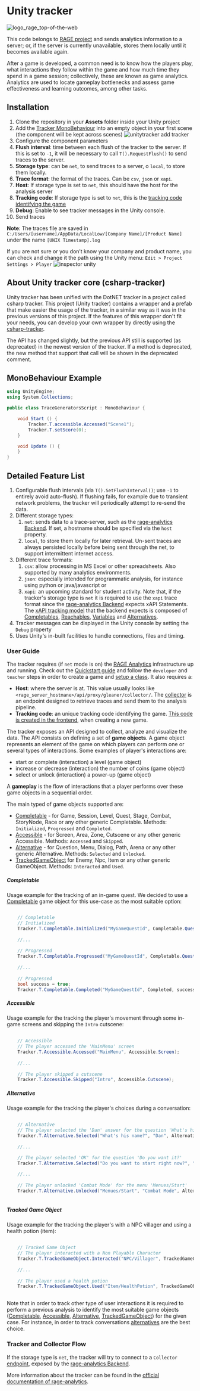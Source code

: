 # Unity tracker

![logo_rage_top-of-the-web](https://cloud.githubusercontent.com/assets/5657407/16461800/9ae669fc-3e2e-11e6-97f4-4e93f2c96dea.jpg)

This code belongs to [RAGE project](http://rageproject.eu/) and sends analytics information to a server; or, if the server is currently unavailable, stores them locally until it becomes available again.

After a game is developed, a common need is to know how the players play, what interactions they follow within the game and how much time they spend in a game session; collectively, these are known as game analytics. Analytics are used to locate gameplay bottlenecks and assess  game effectiveness and learning outcomes, among other tasks.

## Installation
1. Clone the repository in your **Assets** folder inside your Unity project
1. Add the [Tracker MonoBehaviour](https://github.com/e-ucm/unity-tracker/blob/master/Tracker.cs) into an empty object in your first scene (the component will be kept across scenes)
	![unitytracker add tracker](https://cloud.githubusercontent.com/assets/5657407/21893124/07974d46-d8da-11e6-9168-e1cb0e7547f1.png)
1. Configure the component parameters
  1. **Flush interval**: time between each flush of the tracker to the server. If this is set to `-1`, it will be necessary to call `T().RequestFlush()` to send traces to the server.
  1. **Storage type**: can be `net`, to send traces to a server, o `local`, to store them locally.
  1. **Trace format**: the format of the traces. Can be `csv`, `json` or `xapi`.
  1. **Host**: If storage type is set to `net`, this should have the host for the analysis server
  1. **Tracking code**: If storage type is set to `net`, this is the [tracking code identifying the game](https://github.com/e-ucm/rage-analytics/wiki/Tracking-code)
  1. **Debug**: Enable to see tracker messages in the Unity console.
1. Send traces

<b>Note</b>: The traces file are saved in `C:/Users/[username]/AppData/LocalLow/[Company Name]/[Product Name]` under the name `[UNIX Timestamp].log`

If you are not sure or you don’t know your company and product name, you can check and change it the path using the Unity menu:
`Edit > Project Settings > Player`
![inspector unity](https://cloud.githubusercontent.com/assets/5657407/21893123/07972abe-d8da-11e6-8f79-94903f62dced.png)

## About Unity tracker core (csharp-tracker)

Unity tracker has been unified with the DotNET tracker in a project called csharp tracker. This project (Unity tracker) contains a wrapper and a prefab that make easier the usage of the tracker, in a similar way as it was in the previous versions of this project. If the features of this wrapper don't fit your needs, you can develop your own wrapper by directly using the [csharp-tracker](https://github.com/e-ucm/csharp-tracker).

The API has changed slightly, but the previous API still is supported (as deprecated) in the newest version of the tracker. If a method  is deprecated, the new method that support that call will be shown in the deprecated comment.

## MonoBehaviour Example

```c#
using UnityEngine;
using System.Collections;

public class TraceGeneratorsScript : MonoBehaviour {

	void Start () {
		Tracker.T.accessible.Accessed("Scene1");
		Tracker.T.setScore(0);
	}

	void Update () {	
	}
}
```

## Detailed Feature List
1. Configurable flush intervals (via `T().SetFlushInterval()`; use `-1` to entirely avoid auto-flush). If flushing fails, for example due to transient network problems, the tracker will periodically attempt to re-send the data. 
1. Different storage types: 
	1. `net`: sends data to a trace-server, such as the [rage-analytics Backend](https://github.com/e-ucm/rage-analytics-backend). If set, a hostname should be specified via the `host` property.
	2. `local`, to store them locally for later retrieval. Un-sent traces are always persisted locally before being sent through the net, to support intermittent internet access.
1. Different trace formats:
	1. `csv`: allow processing in MS Excel or other spreadsheets. Also supported by many analytics environments.
	2. `json`: especially intended for programmatic analysis, for instance using python or java/javascript or
	3. `xapi`: an upcoming standard for student activity. Note that, if the tracker's storage type is `net` it is required to use the `xapi` trace format since the [rage-analytics Backend](https://github.com/e-ucm/rage-analytics-backend) expects xAPI Statements. The [xAPI tracking model](https://github.com/e-ucm/xapi-seriousgames) that the backend expects is composed of [Completables](https://github.com/e-ucm/xapi-seriousgames/blob/master/README.md#1341-completable), [Reachables](https://github.com/e-ucm/xapi-seriousgames/blob/master/README.md#1341-reachable), [Variables](https://github.com/e-ucm/xapi-seriousgames/blob/master/README.md#1342-variables) and [Alternatives](https://github.com/e-ucm/xapi-seriousgames/blob/master/README.md#1343-alternatives). 
1. Tracker messages can be displayed in the Unity console by setting the `Debug` property
1. Uses Unity's in-built facilities to handle connections, files and timing.
 
### User Guide

The tracker requires (if `net` mode is on) the [RAGE Analytics](https://github.com/e-ucm/rage-analytics) infrastructure up and running. Check out the [Quickstart guide](https://github.com/e-ucm/rage-analytics/wiki/Quickstart) and follow the `developer` and `teacher` steps in order to create a game and [setup a class](https://github.com/e-ucm/rage-analytics/wiki/Set-up-a-class). It also requires a:

* **Host**: where the server is at. This value usually looks like `<rage_server_hostmane>/api/proxy/gleaner/collector/`. The [collector](https://github.com/e-ucm/rage-analytics/wiki/Back-end-collector) is an endpoint designed to retrieve traces and send them to the analysis pipeline.
* **Tracking code**: an unique tracking code identifying the game. [This code is created in the frontend](https://github.com/e-ucm/rage-analytics/wiki/Tracking-code), when creating a new game.


The tracker exposes an API designed to collect, analyze and visualize the data. The  API consists on defining a set of **game objects**. A game object represents an element of the game on which players can perform one or several types of interactions. Some examples of player's interactions are:

* start or complete (interaction) a level (game object)
* increase or decrease (interaction) the number of coins (game object)
* select or unlock (interaction) a power-up (game object)

A **gameplay** is the flow of interactions that a player performs over these game objects in a sequential order.

The main typed of game objects supported are:

* [Completable](https://github.com/e-ucm/csharp-tracker/blob/3c56f43a53e69c10b031887419113ac2817afd96/TrackerAsset/Interfaces/CompletableTracker.cs) - for Game, Session, Level, Quest, Stage, Combat, StoryNode, Race or any other generic Completable. Methods: `Initialized`, `Progressed` and `Completed`.
* [Accessible](https://github.com/e-ucm/csharp-tracker/blob/3c56f43a53e69c10b031887419113ac2817afd96/TrackerAsset/Interfaces/AccessibleTracker.cs) - for Screen, Area, Zone, Cutscene or any other generic Accessible. Methods: `Accessed` and `Skipped`.
* [Alternative](https://github.com/e-ucm/csharp-tracker/blob/3c56f43a53e69c10b031887419113ac2817afd96/TrackerAsset/Interfaces/AlternativeTracker.cs) - for Question, Menu, Dialog, Path, Arena or any other generic Alternative. Methods: `Selected` and `Unlocked`.
* [TrackedGameObject](https://github.com/e-ucm/csharp-tracker/blob/3c56f43a53e69c10b031887419113ac2817afd96/TrackerAsset/Interfaces/GameObjectTracker.cs) for Enemy, Npc, Item or any other generic GameObject. Methods: `Interacted` and `Used`.

##### Completable

Usage example for the tracking of an in-game quest. We decided to use a [Completable](https://github.com/e-ucm/csharp-tracker/blob/3c56f43a53e69c10b031887419113ac2817afd96/TrackerAsset/Interfaces/CompletableTracker.cs) game object for this use-case as the most suitable option:

```c#

	// Completable
	// Initialized
	Tracker.T.Completable.Initialized("MyGameQuestId", Completable.Quest);
	
	//...
	
	// Progressed
	Tracker.T.Completable.Progressed("MyGameQuestId", Completable.Quest, 0.8);
	
	//...
	
	// Progressed
	bool success = true;
	Tracker.T.Completable.Completed("MyGameQuestId", Completed, success);

```

##### Accessible

Usage example for the tracking the player's movement through some in-game screens and skipping the `Intro` cutscene:

```c#
	
	// Accessible
	// The player accessed the 'MainMenu' screen
	Tracker.T.Accessible.Accessed("MainMenu", Accessible.Screen);
	
	//...
	
	// The player skipped a cutscene
	Tracker.T.Accessible.Skipped("Intro", Accessible.Cutscene);

```

##### Alternative

Usage example for the tracking the player's choices during a conversation:

```c#
	
	// Alternative
	// The player selected the 'Dan' answer for the question 'What's his name?'
	Tracker.T.Alternative.Selected("What's his name?", "Dan", Alternative.Question);
	
	//...
	
	// The player selected 'OK' for the question 'Do you want it?'
	Tracker.T.Alternative.Selected("Do you want to start right now?", "OK", Alternative.Question);

	//...
	
	// The player unlocked 'Combat Mode' for the menu 'Menues/Start'
	Tracker.T.Alternative.Unlocked("Menues/Start", "Combat Mode", Alternative.Menu);
	
```

##### Tracked Game Object

Usage example for the tracking the player's with a NPC villager and using a health potion (item):

```c#
	
	// Tracked Game Object
	// The player interacted with a Non Playable Character
	Tracker.T.TrackedGameObject.Interacted("NPC/Villager", TrackedGameObject.Npc);
	
	//...
	
	// The player used a health potion
	Tracker.T.TrackedGameObject.Used("Item/HealthPotion", TrackedGameObject.Item);
	
```

Note that in order to track other type of user interactions it is required to perform a previous analysis to identify the most suitable game objects ([Completable](https://github.com/e-ucm/csharp-tracker/blob/3c56f43a53e69c10b031887419113ac2817afd96/TrackerAsset/Interfaces/CompletableTracker.cs), [Accessible](https://github.com/e-ucm/csharp-tracker/blob/3c56f43a53e69c10b031887419113ac2817afd96/TrackerAsset/Interfaces/AccessibleTracker.cs), [Alternative](https://github.com/e-ucm/csharp-tracker/blob/3c56f43a53e69c10b031887419113ac2817afd96/TrackerAsset/Interfaces/AlternativeTracker.cs), [TrackedGameObject](https://github.com/e-ucm/csharp-tracker/blob/3c56f43a53e69c10b031887419113ac2817afd96/TrackerAsset/Interfaces/GameObjectTracker.cs)) for the given case. For instance, in order to track conversations [alternatives](https://github.com/e-ucm/csharp-tracker/blob/3c56f43a53e69c10b031887419113ac2817afd96/TrackerAsset/Interfaces/AlternativeTracker.cs) are the best choice.

### Tracker and Collector Flow
If the storage type is `net`, the tracker will try to connect to a `Collector` [endpoint](https://github.com/e-ucm/rage-analytics/wiki/Back-end-collector), exposed by the [rage-analytics Backend](https://github.com/e-ucm/rage-analytics-backend). 

More information about the tracker can be found in the [official documentation of rage-analytics](https://github.com/e-ucm/rage-analytics/wiki/Tracker).


